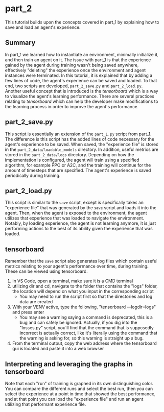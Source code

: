 # part_2

This tutorial builds upon the concepts covered in part_1 by explaining how to save and load an agent's experience.

## Summary

In part_1 we learned how to instantiate an environment, minimally initialize it, and then train an agent on it. The issue with part_1 is that the experience gained by the agent during training wasn't being saved anywhere, effectively "deleting" the experience once the environment and agent instances were terminated. In this tutorial, it is explained that by adding a few lines of code, the agent's experience can be saved and loaded. To that end, two scripts are developed, `part_2_save.py` and `part_2_load.py`. Another useful concept that is introduced is the *tensorboard* which is a way to visualize the agent's learning performance. There are several practices relating to *tensorboard* which can help the developer make modifications to the learning process in order to improve the agent's performance.

## part_2_save.py

This script is essentially an extension of the `part_1.py` script from part_1. The difference is this script has the added lines of code necessary for the agent's experience to be saved. When saved, the "experience file" is stored in the `part_2_data/loadable_models` directory. In addition, useful metrics are stored in the `part_2_data/logs` directory. Depending on how the implementation is configured, the agent will train using a specified algorithm, for example PPO or A2C, and the training will continue for the amount of timesteps that are specified. The agent's experience is saved periodically during training.

## part_2_load.py

This script is similar to the `save` script, except is specifically takes an "experience file" that was generated by the `save` script and loads it into the agent. Then, when the agent is exposed to the environment, the agent utilizes that experience that was loaded to navigate the environment. Notably, by loading experience, the agent is not learning anymore, it is just performing actions to the best of its ability given the experience that was loaded.

## tensorboard

Remember that the `save` script also generates log files which contain useful metrics relating to your agent's performance over time, during training. These can be viewed using tensorboard.

1. In VS Code, open a terminal, make sure it is a CMD terminal
2. utilizing dir and cd, navigate to the folder that contains the "logs" folder, the location will depend on what you input in the corresponding script
    - You may need to run the script first so that the directories and log data are created
3. With your VENV active, type the following, "tensorboard --logdir=logs" and press enter
    - You may see a warning saying a command is deprecated, this is a bug and can safely be ignored. Actually, if you dig into the "losses.py" script, you'll find that the command that is supposedly incorrect is actually correct, like it's literally using the command that the warning is asking for, so this warning is straight up a bug.
4. From the terminal output, copy the web address where the tensorboard gui is located and paste it into a web browser

## Interpreting and leveraging the graphs in tensorboard

Note that each "run" of training is graphed in its own distinguishing color. You can compare the different runs and select the best run, then you can select the experience at a point in time that showed the best performance, and at that point you can load the "experience file" and run an agent utilizing that performant experience file.